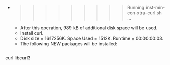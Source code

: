 * >>>>>>>>> Running inst-min-con-xtra-curl.sh ...
  * After this operation, 989 kB of additional disk space will be used.
  * Install curl.
  * Disk size = 1617256K. Space Used = 1512K. Runtime = 00:00:00:03.
  * The following NEW packages will be installed:
  ```bash
curl libcurl3
  ```
